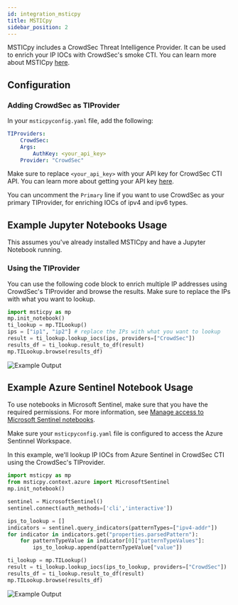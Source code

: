 ```yaml
---
id: integration_msticpy
title: MSTICpy
sidebar_position: 2
---
```


MSTICpy includes a CrowdSec Threat Intelligence Provider. It can be used to enrich your IP IOCs with CrowdSec's smoke CTI. You can learn more about MSTICpy [here](https://msticpy.readthedocs.io/en/latest/).


## Configuration

### Adding CrowdSec as TIProvider

In your `msticpyconfig.yaml` file, add the following:

```yaml
TIProviders:
    CrowdSec:
    Args:
        AuthKey: <your_api_key>
    Provider: "CrowdSec"
```

Make sure to replace `<your_api_key>` with your API key for CrowdSec CTI API. You can learn more about getting your API key [here](/cti_api/getting_started.mdx).

You can uncomment the `Primary` line if you want to use CrowdSec as your primary TIProvider, for enriching IOCs of ipv4 and ipv6 types.

## Example Jupyter Notebooks Usage

This assumes you've already installed MSTICpy and have a Jupyter Notebook running.


### Using the TIProvider

You can use the following code block to enrich multiple IP addresses using CrowdSec's TIProvider and browse the results. Make sure to replace the IPs with what you want to lookup.

```python
import msticpy as mp
mp.init_notebook()
ti_lookup = mp.TILookup()
ips = ["ip1", "ip2"] # replace the IPs with what you want to lookup
result = ti_lookup.lookup_iocs(ips, providers=["CrowdSec"])
results_df = ti_lookup.result_to_df(result)
mp.TILookup.browse(results_df)
```
![Example Output](/img/msticpy/jupytermsticpy.png)

## Example Azure Sentinel Notebook Usage

To use notebooks in Microsoft Sentinel, make sure that you have the required permissions. For more information, see [Manage access to Microsoft Sentinel notebooks](https://learn.microsoft.com/en-us/azure/sentinel/notebooks#manage-access-to-microsoft-sentinel-notebooks).

Make sure your `msticpyconfig.yaml` file is configured to access the Azure Sentinnel Workspace. 

In this example, we'll lookup IP IOCs from Azure Sentinel in CrowdSec CTI using the CrowdSec's TIProvider.

```python
import msticpy as mp
from msticpy.context.azure import MicrosoftSentinel
mp.init_notebook()

sentinel = MicrosoftSentinel()
sentinel.connect(auth_methods=['cli','interactive'])

ips_to_lookup = []
indicators = sentinel.query_indicators(patternTypes=["ipv4-addr"])
for indicator in indicators.get("properties.parsedPattern"):
    for patternTypeValue in indicator[0]["patternTypeValues"]:
        ips_to_lookup.append(patternTypeValue["value"])

ti_lookup = mp.TILookup()
result = ti_lookup.lookup_iocs(ips_to_lookup, providers=["CrowdSec"])
results_df = ti_lookup.result_to_df(result)
mp.TILookup.browse(results_df)

```

![Example Output](/img/msticpy/azure.png)




